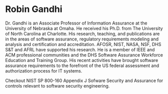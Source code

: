 # Robin Gandhi

Dr. Gandhi is an Associate Professor of Information Assurance at the University of Nebraska at Omaha. He received his Ph.D. from The University of North Carolina at Charlotte. His research, teaching, and publications are in the areas of software assurance, regulatory requirements modeling and analysis and certification and accreditation. AFOSR, NIST, NASA, NSF, DHS S&T and AFRL have supported his research. He is a member of IEEE and ACM professional communities and the DHS Software Assurance Workforce Education and Training Group. His recent activities have brought software assurance requirements to the forefront of the US federal assessment and authorization process for IT systems.

Checkout NIST SP 800-160 Appendix J Sofware Security and Assurance for controls relevant to software security engineering.
